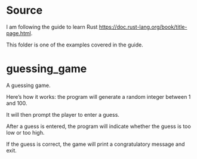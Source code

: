 # Source
I am following the guide to learn Rust https://doc.rust-lang.org/book/title-page.html.

This folder is one of the examples covered in the guide.

# guessing_game
A guessing game.

Here’s how it works: the program will generate a random integer between 1 and 100.

It will then prompt the player to enter a guess.

After a guess is entered, the program will indicate whether the guess is too low or too high.

If the guess is correct, the game will print a congratulatory message and exit.
